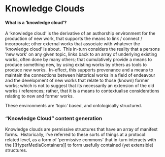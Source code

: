 # Knowledge Clouds

#### What is a ‘knowledge cloud’?  

A ‘knowledge cloud’ is the derivative of an authorship environment for the production of new work, that supports the means to link / connect / incorporate; other external works that associate with whatever the ‘knowledge cloud’ is about.  This in-turn considers the reality that a persons ‘new work’ on any given topic, links back to an array of underlying existing works, often done by many others; that cumulatively provide a means to produce something new, by using existing works by others as tools to produce new works.  In-effect, this supports provenance and a means to maintain the connections between historical works in a field of endeavour and the development of new works that relate to those (known) former works; which is not to suggest that its necessarily an extension of the old works / references; rather, that it is a means to contextualise considerations relating to new and former works.  

These environments are ‘topic’ based, and ontologically structured. 

### “Knowledge Cloud” content generation

Knowledge clouds are permissive structures that have an array of manifest forms.  Historically, I've referred to these sorts of things at a protocol related level, as a form of ‘permissive commons’ that in-turn interacts with the [[HyperMediaContainers]] to form usefully contained (yet extensible) structures.
